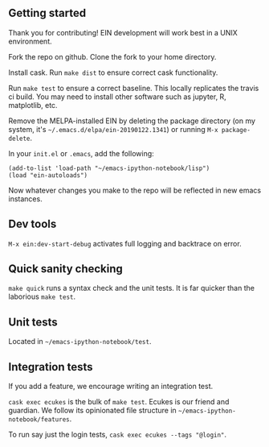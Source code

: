 Getting started
---------------
Thank you for contributing!  EIN development will work best in a UNIX environment.

Fork the repo on github.  Clone the fork to your home directory.

Install cask.  Run `make dist` to ensure correct cask functionality.

Run `make test` to ensure a correct baseline.  This locally replicates the travis ci build.  You may need to install other software such as jupyter, R, matplotlib, etc.

Remove the MELPA-installed EIN by deleting the package directory (on my system, it's `~/.emacs.d/elpa/ein-20190122.1341`) or running `M-x package-delete`.

In your `init.el` or `.emacs`, add the following:

```
(add-to-list 'load-path "~/emacs-ipython-notebook/lisp")
(load "ein-autoloads")
```

Now whatever changes you make to the repo will be reflected in new emacs instances.

Dev tools
---------
`M-x ein:dev-start-debug` activates full logging and backtrace on error.

Quick sanity checking
---------------------
`make quick` runs a syntax check and the unit tests.  It is far quicker than the laborious `make test`.

Unit tests
----------
Located in `~/emacs-ipython-notebook/test`.

Integration tests
-----------------
If you add a feature, we encourage writing an integration test.

`cask exec ecukes` is the bulk of `make test`.  Ecukes is our friend and guardian.  We follow its opinionated file structure in `~/emacs-ipython-notebook/features`.

To run say just the login tests, `cask exec ecukes --tags "@login"`.
